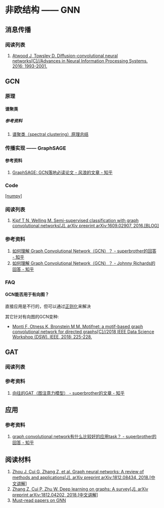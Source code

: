 # 非欧结构 —— GNN

## 消息传播

### 阅读列表
1. [Atwood J, Towsley D. Diffusion-convolutional neural networks[C]//Advances in Neural Information Processing Systems. 2016: 1993-2001.](http://papers.nips.cc/paper/6212-diffusion-convolutional-neural-networks.pdf)

## GCN

### 原理

#### 谱聚类

##### 参考资料
1. [谱聚类（spectral clustering）原理总结](https://www.cnblogs.com/pinard/p/6221564.html)

### 传播实现 —— GraphSAGE
#### 参考资料
1. [GraphSAGE: GCN落地必读论文 - 风浪的文章 - 知乎](https://zhuanlan.zhihu.com/p/62750137)

### Code
[[numpy]](https://mp.weixin.qq.com/s/sg9O761F0KHAmCPOfMW_kQ)

### 阅读列表
1. [Kipf T N, Welling M. Semi-supervised classification with graph convolutional networks[J]. arXiv preprint arXiv:1609.02907, 2016.](https://arxiv.org/pdf/1609.02907.pdf)[[BLOG]](http://tkipf.github.io/graph-convolutional-networks/)

### 参考资料
1. [如何理解 Graph Convolutional Network（GCN）？ - superbrother的回答 - 知乎](https://www.zhihu.com/question/54504471/answer/332657604)
2. [如何理解 Graph Convolutional Network（GCN）？ - Johnny Richards的回答 - 知乎](https://www.zhihu.com/question/54504471/answer/630639025)

### FAQ
#### GCN能否用于有向图？
直接应用是不行的，但可以通过[正则化](https://github.com/tkipf/gcn/issues/91#issuecomment-469181790)来解决

其它针对有向图的GCN变种:
* [Monti F, Otness K, Bronstein M M. Motifnet: a motif-based graph convolutional network for directed graphs[C]//2018 IEEE Data Science Workshop (DSW). IEEE, 2018: 225-228.](https://arxiv.org/pdf/1802.01572.pdf)

## GAT
### 阅读列表
### 参考资料
1. [向往的GAT（图注意力模型） - superbrother的文章 - 知乎](https://zhuanlan.zhihu.com/p/81350196)

## 应用

### 参考资料
1. [graph convolutional network有什么比较好的应用task？ - superbrother的回答 - 知乎](https://www.zhihu.com/question/305395488/answer/554847680)

## 阅读材料
1. [Zhou J, Cui G, Zhang Z, et al. Graph neural networks: A review of methods and applications[J]. arXiv preprint arXiv:1812.08434, 2018.](https://arxiv.org/pdf/1812.08434.pdf)[[中文讲解](https://mp.weixin.qq.com/s?__biz=MzA3MzI4MjgzMw==&mid=2650754558&idx=2&sn=7d79191b9ed30679d5d40e22d9cabdf8&chksm=871a8980b06d00962e0dbe984e1d3469214db31cb402b4725a0dfe330249a830b45cb26932b5&scene=21#wechat_redirect)]
1. [Zhang Z, Cui P, Zhu W. Deep learning on graphs: A survey[J]. arXiv preprint arXiv:1812.04202, 2018.](https://arxiv.org/pdf/1812.04202.pdf)[[中文讲解](https://mp.weixin.qq.com/s/WW-URKk-fNct9sC4bJ22eg)]
2. [Must-read papers on GNN](https://github.com/thunlp/GNNPapers)
